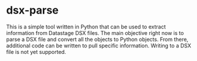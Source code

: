 # dsx-parse

This is a simple tool written in Python that can be used to extract information from Datastage DSX files. The main objective right now is to parse a DSX file and convert all the objects to Python objects. From there, additional code can be written to pull specific information. Writing to a DSX file is not yet supported. 
